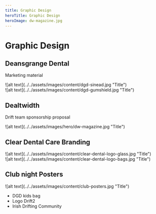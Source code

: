 ```yaml
---
title: Graphic Design
heroTitle: Graphic Design
heroImage: dw-magazine.jpg
---
```


# Graphic Design





## __Deansgrange__ Dental

Marketing material

<div component="image-curtains" modifier="medium" layout="LR" >
  ![alt text](../../assets/images/content/dgd-sinead.jpg "Title")
</div>

<div component="image-curtains" modifier="edges-only" layout="LR" >
  ![alt text](../../assets/images/content/dgd-gumshield.jpg "Title")
</div>


## __Dealtwidth__

Drift team sponsorship proposal

<div component="image-curtains" modifier="large" layout="LR" >
  ![alt text](../../assets/images/hero/dw-magazine.jpg "Title")
</div>


## __Clear Dental Care__ Branding

<div component="image-curtains" modifier="edges-only" layout="LR" >
  ![alt text](../../assets/images/content/clear-dental-logo-glass.jpg "Title")
</div>

<div component="image-curtains" modifier="large" layout="LR" >
  ![alt text](../../assets/images/content/clear-dental-logo-bags.jpg "Title")
</div>



## __Club night__ Posters

<div component="image-curtains" modifier="large" layout="LR" >
  ![alt text](../../assets/images/content/club-posters.jpg "Title")
</div>









- DGD kids bag
- Logo Drift2
- Irish Drifting Community
